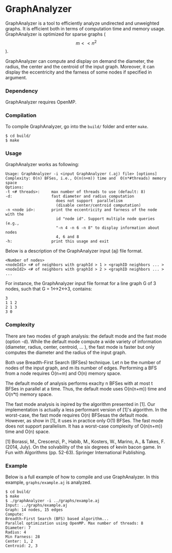 # GraphAnalyzer

GraphAnalyzer is a tool to efficiently analyze undirected and unweighted graphs.
It is efficient both in terms of computation time and memory usage. GraphAnalyzer is optimized for sparse graphs ($$m << n^2$$).

GraphAnalyzer can compute and display on demand the diameter, the radius, the center and the centroid of the input graph. Moreover, it can display the eccentricity and the farness of some nodes if specified in argument.

### Dependency

GraphAnalyzer requires OpenMP.

### Compilation

To compile GraphAnalyzer, go into the `build/` folder and enter `make`.

```
$ cd build/
$ make
```

### Usage

GraphAnalyzer works as following:

```
Usage: GraphAnalyzer -i <input GraphAnalyzer (.aj) file> [options]
Complexity: O(n) BFSes, i.e., O(n(n+m)) time and  O(n*#threads) memory space
Options:
-t <# threads>:     max number of threads to use (default: 8)
-d:                 fast diameter and radius computation 
                      does not support  parallelism
                      (disable center/centroid computation)
-n <node id>:       print the eccentricity and farness of the node with the
                      id "node id". Support multiple node queries (e.g.,
                      "-n 4 -n 6 -n 8" to display information about nodes
                      4, 6 and 8
-h:                 print this usage and exit
```

Below is a description of the GraphAnalyzer input (aj) file format.

```
<Number of nodes>
<nodeId1> <# of neighbors with graphId > 1 > <graphID neighbors ... >
<nodeId2> <# of neighbors with graphId > 2 > <graphID neighbors ... >
...
```

For instance, the GraphAnalyzer input file format for a line graph G of 3 nodes, such that G = 1<->2<->3, contains:

```
3
1 1 2
2 1 3
3 0
```

### Complexity

There are two modes of graph analysis: the default mode and the fast mode (option -d). While the default mode compute a wide variety of information (diameter, radius, center, centroid, ... ), the fast mode is faster but only computes the diameter and the radius of the input graph.

Both use Breadth-First Search (BFSes) technique. Let n be the number of nodes of the input graph, and m its number of edges. Performing a BFS from a node requires O(n+m) and O(n) memory space.  

The default mode of analysis performs exaclty n BFSes with at most t BFSes in parallel at a time. Thus, the default mode uses O(n(n+m)) time and O(n*t) memory space.

The fast mode analysis is inpired by the algorithm presented in [1]. Our implementation is actually a less performant version of [1]'s algorithm. In the worst-case, the fast mode requires O(n) BFSesas the default mode. However, as show in [1], it uses in practice only O(1) BFSes. The fast mode does not support parallelism. It has a worst-case complexity of O(n(n+m)) time and O(n) space.

[1] Borassi, M., Crescenzi, P., Habib, M., Kosters, W., Marino, A., & Takes, F. (2014, July). On the solvability of the six degrees of kevin bacon game. In Fun with Algorithms (pp. 52-63). Springer International Publishing.

### Example

Below is a full example of how to compile and use GraphAnalyzer. In this example, `graphs/example.aj` is analyzed.

```
$ cd build/
$ make
$ ./graphAnalyzer -i ../graphs/example.aj
Input: ../graphs/example.aj
Graph: 14 nodes, 15 edges
Compute: 
Breadth-First Search (BFS) based algorithm...
Parallel optimization using OpenMP. Max number of threads: 8
Diameter: 7
Radius: 4
Min Farness: 28
Center: 1, 2
Centroid: 2, 3
```